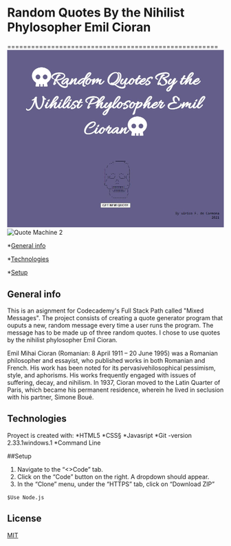 # Random Quotes By the Nihilist Phylosopher **Emil Cioran**
=====================================================
![Quote Machine 1](https://github.com/new-media-art/random-quote-generator/blob/master/images/emil-cioran1.JPG)
![Quote Machine 2](random-quote-generator/images/emil-cioran2.jpg)

*[General info](#general-info)

*[Technologies](#tecnologies)

*[Setup](#setup)

## General info
This is an asignment for Codecademy's Full Stack Path  called "Mixed Messages".  The project consists of creating a quote generator program that ouputs a new, random message every time a user runs the program.  The message has to be made up of three random quotes.  I chose to use quotes by the nihilist phylosopher Emil Cioran.

Emil Mihai Cioran (Romanian: 8 April 1911 – 20 June 1995) was a Romanian philosopher and essayist, who published works in both Romanian and French. His work has been noted for its pervasivehilosophical pessimism, style, and aphorisms. His works frequently engaged with issues of suffering, decay, and nihilism. In 1937, Cioran moved to the Latin Quarter of Paris, which became his permanent residence, wherein he lived in seclusion with his partner, Simone Boué.

## Technologies
Proyect is created with:
*HTML5
*CSS§
*Javasript
*Git -version 2.33.1windows.1
*Command Line

##Setup
1. Navigate to the “<>Code” tab.
2. Click on the “Code” button on the right. A dropdown should appear.
3. In the “Clone” menu, under the “HTTPS” tab, click on “Download ZIP”

```
$Use Node.js 
```

## License
[MIT](https://choosealicense.com/licenses/mit/)
